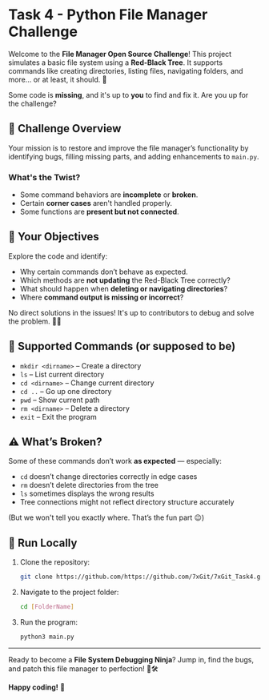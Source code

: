 Task 4 - Python File Manager Challenge  
=====================================

Welcome to the **File Manager Open Source Challenge**! This project simulates a basic file system using a **Red-Black Tree**. It supports commands like creating directories, listing files, navigating folders, and more... or at least, it should. 👀

Some code is **missing**, and it's up to **you** to find and fix it. Are you up for the challenge?

🧠 Challenge Overview  
---------------------

Your mission is to restore and improve the file manager’s functionality by identifying bugs, filling missing parts, and adding enhancements to `main.py`.

### What's the Twist?

* Some command behaviors are **incomplete** or **broken**.  
* Certain **corner cases** aren't handled properly.  
* Some functions are **present but not connected**.  

🎯 Your Objectives  
------------------

Explore the code and identify:

* Why certain commands don’t behave as expected.  
* Which methods are **not updating** the Red-Black Tree correctly?  
* What should happen when **deleting or navigating directories**?  
* Where **command output is missing or incorrect**?  

No direct solutions in the issues! It's up to contributors to debug and solve the problem. 🕵️‍♀️

📂 Supported Commands (or supposed to be)  
------------------------------------------

* `mkdir <dirname>` – Create a directory  
* `ls` – List current directory  
* `cd <dirname>` – Change current directory  
* `cd ..` – Go up one directory  
* `pwd` – Show current path  
* `rm <dirname>` – Delete a directory  
* `exit` – Exit the program  

⚠️ What’s Broken?  
-------------------

Some of these commands don’t work **as expected** — especially:

* `cd` doesn’t change directories correctly in edge cases  
* `rm` doesn’t delete directories from the tree  
* `ls` sometimes displays the wrong results  
* Tree connections might not reflect directory structure accurately  

(But we won't tell you exactly where. That’s the fun part 😉)

🚀 Run Locally  
--------------

1. Clone the repository:  
    ```bash
    git clone https://github.com/https://github.com/7xGit/7xGit_Task4.git
    ```

2. Navigate to the project folder:  
    ```bash
    cd [FolderName]
    ```

3. Run the program:  
    ```bash
    python3 main.py
    ```
    
---

Ready to become a **File System Debugging Ninja**? Jump in, find the bugs, and patch this file manager to perfection! 🐛🛠️

**Happy coding!** 🚀
